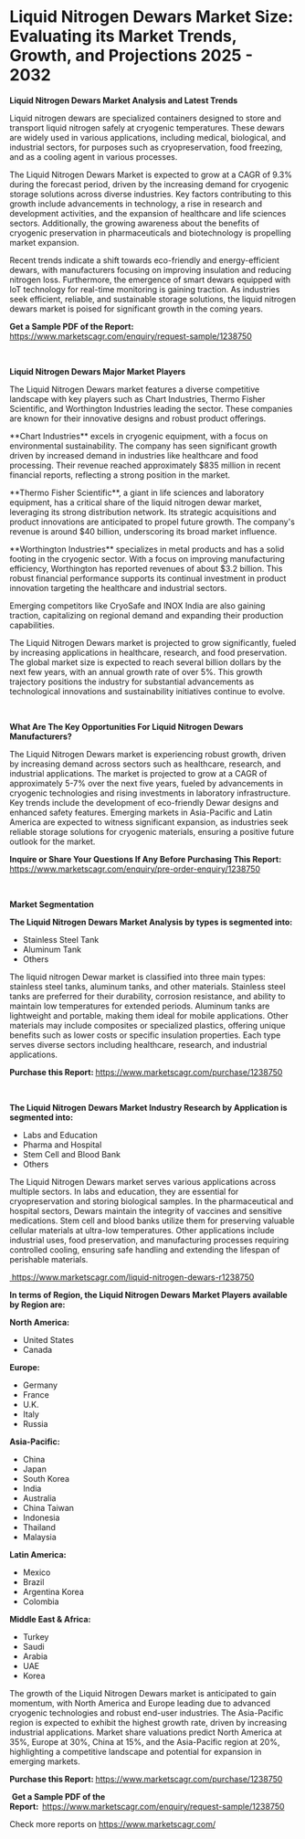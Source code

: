 <p><h1>Liquid Nitrogen Dewars Market Size: Evaluating its Market Trends, Growth, and Projections 2025 - 2032</h1></p><p><strong>Liquid Nitrogen Dewars Market Analysis and Latest Trends</strong></p>
<p><p>Liquid nitrogen dewars are specialized containers designed to store and transport liquid nitrogen safely at cryogenic temperatures. These dewars are widely used in various applications, including medical, biological, and industrial sectors, for purposes such as cryopreservation, food freezing, and as a cooling agent in various processes. </p><p>The Liquid Nitrogen Dewars Market is expected to grow at a CAGR of 9.3% during the forecast period, driven by the increasing demand for cryogenic storage solutions across diverse industries. Key factors contributing to this growth include advancements in technology, a rise in research and development activities, and the expansion of healthcare and life sciences sectors. Additionally, the growing awareness about the benefits of cryogenic preservation in pharmaceuticals and biotechnology is propelling market expansion. </p><p>Recent trends indicate a shift towards eco-friendly and energy-efficient dewars, with manufacturers focusing on improving insulation and reducing nitrogen loss. Furthermore, the emergence of smart dewars equipped with IoT technology for real-time monitoring is gaining traction. As industries seek efficient, reliable, and sustainable storage solutions, the liquid nitrogen dewars market is poised for significant growth in the coming years.</p></p>
<p><strong>Get a Sample PDF of the Report:&nbsp;</strong> <a href="https://www.marketscagr.com/enquiry/request-sample/1238750?utm_campaign=2938&utm_medium=2&utm_source=Github&utm_content=ia&utm_term=11042025&utm_id=liquid-nitrogen-dewars">https://www.marketscagr.com/enquiry/request-sample/1238750</a></p>
<p>&nbsp;</p>
<p><strong>Liquid Nitrogen Dewars Major Market Players</strong></p>
<p><p>The Liquid Nitrogen Dewars market features a diverse competitive landscape with key players such as Chart Industries, Thermo Fisher Scientific, and Worthington Industries leading the sector. These companies are known for their innovative designs and robust product offerings.</p><p>**Chart Industries** excels in cryogenic equipment, with a focus on environmental sustainability. The company has seen significant growth driven by increased demand in industries like healthcare and food processing. Their revenue reached approximately $835 million in recent financial reports, reflecting a strong position in the market.</p><p>**Thermo Fisher Scientific**, a giant in life sciences and laboratory equipment, has a critical share of the liquid nitrogen dewar market, leveraging its strong distribution network. Its strategic acquisitions and product innovations are anticipated to propel future growth. The company's revenue is around $40 billion, underscoring its broad market influence.</p><p>**Worthington Industries** specializes in metal products and has a solid footing in the cryogenic sector. With a focus on improving manufacturing efficiency, Worthington has reported revenues of about $3.2 billion. This robust financial performance supports its continual investment in product innovation targeting the healthcare and industrial sectors.</p><p>Emerging competitors like CryoSafe and INOX India are also gaining traction, capitalizing on regional demand and expanding their production capabilities. </p><p>The Liquid Nitrogen Dewars market is projected to grow significantly, fueled by increasing applications in healthcare, research, and food preservation. The global market size is expected to reach several billion dollars by the next few years, with an annual growth rate of over 5%. This growth trajectory positions the industry for substantial advancements as technological innovations and sustainability initiatives continue to evolve.</p></p>
<p>&nbsp;</p>
<p><strong>What Are The Key Opportunities For Liquid Nitrogen Dewars Manufacturers?</strong></p>
<p><p>The Liquid Nitrogen Dewars market is experiencing robust growth, driven by increasing demand across sectors such as healthcare, research, and industrial applications. The market is projected to grow at a CAGR of approximately 5-7% over the next five years, fueled by advancements in cryogenic technologies and rising investments in laboratory infrastructure. Key trends include the development of eco-friendly Dewar designs and enhanced safety features. Emerging markets in Asia-Pacific and Latin America are expected to witness significant expansion, as industries seek reliable storage solutions for cryogenic materials, ensuring a positive future outlook for the market.</p></p>
<p><strong>Inquire or Share Your Questions If Any Before Purchasing This Report:</strong> <a href="https://www.marketscagr.com/enquiry/pre-order-enquiry/1238750?utm_campaign=2938&utm_medium=2&utm_source=Github&utm_content=ia&utm_term=11042025&utm_id=liquid-nitrogen-dewars">https://www.marketscagr.com/enquiry/pre-order-enquiry/1238750</a></p>
<p>&nbsp;</p>
<p><strong>Market Segmentation</strong></p>
<p><strong>The Liquid Nitrogen Dewars Market Analysis by types is segmented into:</strong></p>
<p><ul><li>Stainless Steel Tank</li><li>Aluminum Tank</li><li>Others</li></ul></p>
<p><p>The liquid nitrogen Dewar market is classified into three main types: stainless steel tanks, aluminum tanks, and other materials. Stainless steel tanks are preferred for their durability, corrosion resistance, and ability to maintain low temperatures for extended periods. Aluminum tanks are lightweight and portable, making them ideal for mobile applications. Other materials may include composites or specialized plastics, offering unique benefits such as lower costs or specific insulation properties. Each type serves diverse sectors including healthcare, research, and industrial applications.</p></p>
<p><strong>Purchase this Report:&nbsp;</strong><a href="https://www.marketscagr.com/purchase/1238750?utm_campaign=2938&utm_medium=2&utm_source=Github&utm_content=ia&utm_term=11042025&utm_id=liquid-nitrogen-dewars">https://www.marketscagr.com/purchase/1238750</a></p>
<p>&nbsp;</p>
<p><strong>The Liquid Nitrogen Dewars Market Industry Research by Application is segmented into:</strong></p>
<p><ul><li>Labs and Education</li><li>Pharma and Hospital</li><li>Stem Cell and Blood Bank</li><li>Others</li></ul></p>
<p><p>The Liquid Nitrogen Dewars market serves various applications across multiple sectors. In labs and education, they are essential for cryopreservation and storing biological samples. In the pharmaceutical and hospital sectors, Dewars maintain the integrity of vaccines and sensitive medications. Stem cell and blood banks utilize them for preserving valuable cellular materials at ultra-low temperatures. Other applications include industrial uses, food preservation, and manufacturing processes requiring controlled cooling, ensuring safe handling and extending the lifespan of perishable materials.</p></p>
<p><a href="https://www.marketscagr.com/liquid-nitrogen-dewars-r1238750?utm_campaign=2938&utm_medium=2&utm_source=Github&utm_content=ia&utm_term=11042025&utm_id=liquid-nitrogen-dewars">&nbsp;https://www.marketscagr.com/liquid-nitrogen-dewars-r1238750</a></p>
<p><strong>In terms of Region, the Liquid Nitrogen Dewars Market Players available by Region are:</strong></p>
<p>
    <p> <strong> North America: </strong>
        <ul>
            <li>United States</li>
            <li>Canada</li>
        </ul>
        </p> 
    <p> <strong> Europe: </strong>
        <ul>
            <li>Germany</li>
            <li>France</li>
            <li>U.K.</li>
            <li>Italy</li>
            <li>Russia</li>
        </ul>
        </p> 
    <p> <strong> Asia-Pacific: </strong>
        <ul>
            <li>China</li>
            <li>Japan</li>
            <li>South Korea</li>
            <li>India</li>
            <li>Australia</li>
            <li>China Taiwan</li>
            <li>Indonesia</li>
            <li>Thailand</li>
            <li>Malaysia</li>
        </ul>
        </p> 
    <p> <strong> Latin America: </strong>
        <ul>
            <li>Mexico</li>
            <li>Brazil</li>
            <li>Argentina Korea</li>
            <li>Colombia</li>
        </ul>
        </p> 
    <p> <strong> Middle East & Africa: </strong>
        <ul>
            <li>Turkey</li>
            <li>Saudi</li>
            <li>Arabia</li>
            <li>UAE</li>
            <li>Korea</li>
        </ul>
    </p>
    </p>
<p><p>The growth of the Liquid Nitrogen Dewars market is anticipated to gain momentum, with North America and Europe leading due to advanced cryogenic technologies and robust end-user industries. The Asia-Pacific region is expected to exhibit the highest growth rate, driven by increasing industrial applications. Market share valuations predict North America at 35%, Europe at 30%, China at 15%, and the Asia-Pacific region at 20%, highlighting a competitive landscape and potential for expansion in emerging markets.</p></p>
<p><strong>Purchase this Report: </strong><a href="https://www.marketscagr.com/purchase/1238750?utm_campaign=2938&utm_medium=2&utm_source=Github&utm_content=ia&utm_term=11042025&utm_id=liquid-nitrogen-dewars">https://www.marketscagr.com/purchase/1238750</a></p>
<p>&nbsp;<strong>Get a Sample PDF of the Report:&nbsp;&nbsp;</strong><a href="https://www.marketscagr.com/enquiry/request-sample/1238750?utm_campaign=2938&utm_medium=2&utm_source=Github&utm_content=ia&utm_term=11042025&utm_id=liquid-nitrogen-dewars">https://www.marketscagr.com/enquiry/request-sample/1238750</a></p>
<p><strong></strong></p>
<p>Check more reports on <a href="https://www.marketscagr.com/?utm_campaign=2938&utm_medium=2&utm_source=Github&utm_content=ia&utm_term=11042025&utm_id=liquid-nitrogen-dewars">https://www.marketscagr.com/</a></p>